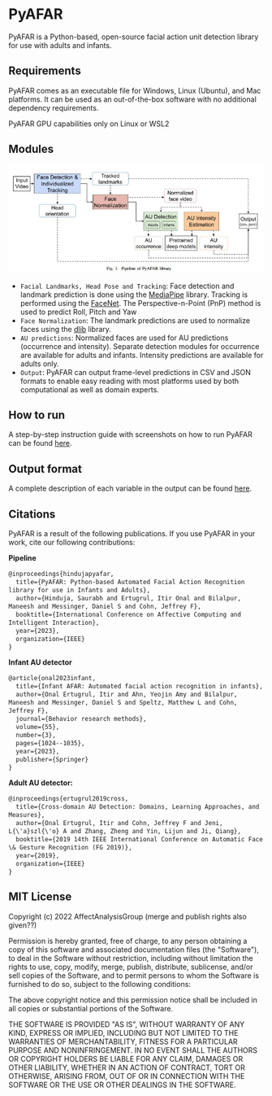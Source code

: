 # PyAFAR

PyAFAR is a Python-based, open-source facial action unit detection library for use with adults and infants.

## Requirements

PyAFAR comes as an executable file for Windows, Linux (Ubuntu), and Mac platforms. It can be used as an out-of-the-box software with no additional dependency requirements.

PyAFAR GPU capabilities only on Linux or WSL2

## Modules

![pyafar_pipeline](./resources/images/pyafar_pipeline.JPG)

- `Facial Landmarks, Head Pose and Tracking`: Face detection and landmark prediction is done using the [MediaPipe](https://research.google/pubs/pub48292/) library. Tracking is performed using the [FaceNet](https://www.cv-foundation.org/openaccess/content_cvpr_2015/papers/Schroff_FaceNet_A_Unified_2015_CVPR_paper.pdf). The Perspective-n-Point (PnP) method is used to predict Roll, Pitch and Yaw
- `Face Normalization`: The landmark predictions are used to normalize faces using the [dlib](http://dlib.net/) library.
- `AU predictions`: Normalized faces are used for AU predictions (occurrence and intensity). Separate detection modules for occurrence are available for adults and infants. Intensity predictions are available for adults only.
- `Output`: PyAFAR can output frame-level predictions in CSV and JSON formats to enable easy reading with most platforms used by both computational as well as domain experts.

## How to run

A step-by-step instruction guide with screenshots on how to run PyAFAR can be found [here](./resources/readme/instructions.md).


## Output format

A complete description of each variable in the output can be found [here](./resources/readme/output_format.md).


## Citations

PyAFAR is a result of the following publications. If you use PyAFAR in your work, cite our following contributions:


**Pipeline**
```
@inproceedings{hindujapyafar,
  title={PyAFAR: Python-based Automated Facial Action Recognition library for use in Infants and Adults},
  author={Hinduja, Saurabh and Ertugrul, Itir Onal and Bilalpur, Maneesh and Messinger, Daniel S and Cohn, Jeffrey F},
  booktitle={International Conference on Affective Computing and Intelligent Interaction},
  year={2023},
  organization={IEEE}
}
```
**Infant AU detector**

```
@article{onal2023infant,
  title={Infant AFAR: Automated facial action recognition in infants},
  author={Onal Ertugrul, Itir and Ahn, Yeojin Amy and Bilalpur, Maneesh and Messinger, Daniel S and Speltz, Matthew L and Cohn, Jeffrey F},
  journal={Behavior research methods},
  volume={55},
  number={3},
  pages={1024--1035},
  year={2023},
  publisher={Springer}
}
```

**Adult AU detector:**
```
@inproceedings{ertugrul2019cross,
  title={Cross-domain AU Detection: Domains, Learning Approaches, and Measures},
  author={Onal Ertugrul, Itir and Cohn, Jeffrey F and Jeni, L{\'a}szl{\'o} A and Zhang, Zheng and Yin, Lijun and Ji, Qiang},
  booktitle={2019 14th IEEE International Conference on Automatic Face \& Gesture Recognition (FG 2019)},
  year={2019},
  organization={IEEE}
}
```

## MIT License

Copyright (c) 2022 AffectAnalysisGroup (merge and publish rights also given??)

Permission is hereby granted, free of charge, to any person obtaining a copy of this software and associated documentation files (the "Software"), to deal in the Software without restriction, including without limitation the rights to use, copy, modify, merge, publish, distribute, sublicense, and/or sell copies of the Software, and to permit persons to whom the Software is furnished to do so, subject to the following conditions:

The above copyright notice and this permission notice shall be included in all copies or substantial portions of the Software.

THE SOFTWARE IS PROVIDED "AS IS", WITHOUT WARRANTY OF ANY KIND, EXPRESS OR IMPLIED, INCLUDING BUT NOT LIMITED TO THE WARRANTIES OF MERCHANTABILITY,
FITNESS FOR A PARTICULAR PURPOSE AND NONINFRINGEMENT. IN NO EVENT SHALL THE AUTHORS OR COPYRIGHT HOLDERS BE LIABLE FOR ANY CLAIM, DAMAGES OR OTHER
LIABILITY, WHETHER IN AN ACTION OF CONTRACT, TORT OR OTHERWISE, ARISING FROM, OUT OF OR IN CONNECTION WITH THE SOFTWARE OR THE USE OR OTHER DEALINGS IN THE SOFTWARE.

